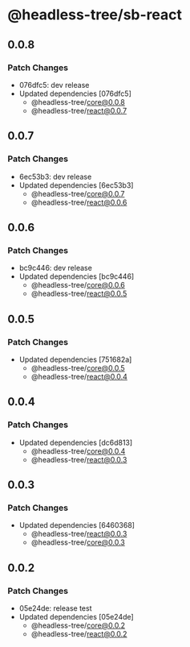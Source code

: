 # @headless-tree/sb-react

## 0.0.8

### Patch Changes

- 076dfc5: dev release
- Updated dependencies [076dfc5]
  - @headless-tree/core@0.0.8
  - @headless-tree/react@0.0.7

## 0.0.7

### Patch Changes

- 6ec53b3: dev release
- Updated dependencies [6ec53b3]
  - @headless-tree/core@0.0.7
  - @headless-tree/react@0.0.6

## 0.0.6

### Patch Changes

- bc9c446: dev release
- Updated dependencies [bc9c446]
  - @headless-tree/core@0.0.6
  - @headless-tree/react@0.0.5

## 0.0.5

### Patch Changes

- Updated dependencies [751682a]
  - @headless-tree/core@0.0.5
  - @headless-tree/react@0.0.4

## 0.0.4

### Patch Changes

- Updated dependencies [dc6d813]
  - @headless-tree/core@0.0.4
  - @headless-tree/react@0.0.3

## 0.0.3

### Patch Changes

- Updated dependencies [6460368]
  - @headless-tree/react@0.0.3
  - @headless-tree/core@0.0.3

## 0.0.2

### Patch Changes

- 05e24de: release test
- Updated dependencies [05e24de]
  - @headless-tree/core@0.0.2
  - @headless-tree/react@0.0.2
